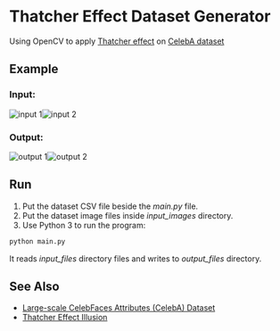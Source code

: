 # Thatcher Effect Dataset Generator

Using OpenCV to apply [Thatcher effect](https://en.wikipedia.org/wiki/Thatcher_effect) on [CelebA dataset](https://www.kaggle.com/jessicali9530/celeba-dataset)

## Example

### Input:

![input 1](https://user-images.githubusercontent.com/7780269/74758910-3d44b200-528d-11ea-858d-473e9eabfdf1.png)![input 2](https://user-images.githubusercontent.com/7780269/74758935-46ce1a00-528d-11ea-9820-905ac0d627cd.png)

### Output:

![output 1](https://user-images.githubusercontent.com/7780269/74758921-4170cf80-528d-11ea-99b3-a28f858442e1.png)![output 2](https://user-images.githubusercontent.com/7780269/74758946-49c90a80-528d-11ea-953b-70f4f64b4fa3.png)

## Run

1. Put the dataset CSV file beside the _main.py_ file.
2. Put the dataset image files inside _input_images_ directory.
3. Use Python 3 to run the program:

```bash
python main.py
```

It reads _input_files_ directory files and writes to _output_files_ directory.

## See Also

- [Large-scale CelebFaces Attributes (CelebA) Dataset](http://mmlab.ie.cuhk.edu.hk/projects/CelebA.html)
- [Thatcher Effect Illusion](http://thatchereffect.com/)
